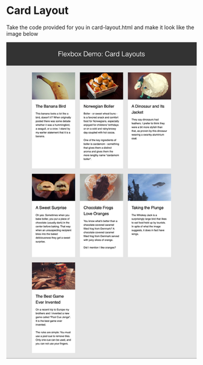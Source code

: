 # Card Layout

Take the code provided for you in card-layout.html and make it look like the image below

![](./final.png)